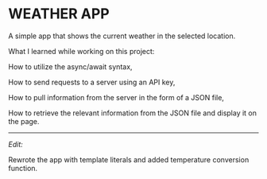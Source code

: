 # WEATHER APP

A simple app that shows the current weather in the selected location.

What I learned while working on this project:


How to utilize the async/await syntax,

How to send requests to a server using an API key,

How to pull information from the server in the form of a JSON file,

How to retrieve the relevant information from the JSON file and display it on the page.

---

*Edit:*

Rewrote the app with template literals and added temperature conversion function.
